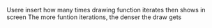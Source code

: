 Usere insert how many times drawing function iterates then shows in screen
The more funtion iterations, the denser the draw gets
